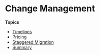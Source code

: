 # Change Management


**Topics**
- [Timelines](#timelines)
- [Pricing](#pricing)
- [Staggered Migration](#staggered-migration)
- [Summary](#summary)


<!--
We are upgrading to SHIP-HATS 2.0 to a modern and updated CI/CD Platform on Software-as-a-Service (SaaS) offering a more seamless experience for Agencies to implement an end-to-end CI/CD solution.  

**Topics**
- [Timelines](#timelines)
- [Pricing](#pricing)
- [Staggered Migration](#staggered-migration)
- [Summary](#summary)

## Timelines

We have completed evaluating SaaS CI/CD tools based on various factors (such as product offering, migration effort, feature roadmap, and SaaS hosting in Singapore) and procurement process is in progress. We are on track to offer SHIP-HATS 2.0 for pilots in this Q1' FY22. 

Support for SHIP-HATS 1.0 will continue for **at least 1 year** from the roll out of SHIP-HATS 2.0 for all users. 

## Pricing
For all planning purposes, you can refer to Standard Pricing. We will announce the details on the new subscription prices before Q2’ FY22. Be assured that we will buffer sufficient time to seek any pricing approvals necessary for the transition.  


## Staggered Migration

We want our users to have minimal disruptions. Therefore, we are taking a careful approach of doing several pilots in Q1' FY22 to shape the migration strategy. We will then test the same on GovTech GDS customers on SHIP-HATS in Q2' FY22 and further fine tune.  

In Q3' FY22, we will be inviting Agencies to start migrations. We recommend to pilot with Lower-Risk-Systems and then scale to others and agencies. 
 

## Summary

| **Timeline** | **Key Milestone** | **Status** |
| --- | --- | --- |
| Q4' FY21 | Complete evaluation of SaaS CI/CD tools  | Complete. <br> Procurement is in progress. |
| Q1' FY22 | Complete procurement<br>Release pricing<br>Pilots and Testing<br>SHIP-HATS 2.0. Roadshow | On Track |  
| Q2' FY22 | Roll-out of SaaS based SHIP-HATS 2.0 for new users<br>Migrate GovTech GDS teams on SHIP-HATS 2.0 | To be started |  
| Q3' FY22 | Staggered migration of current users from Agencies | To be started |  

-->